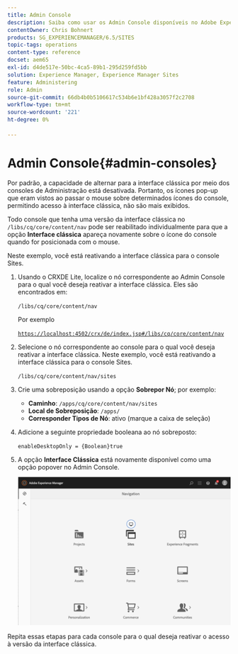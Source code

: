 ```yaml
---
title: Admin Console
description: Saiba como usar os Admin Console disponíveis no Adobe Experience Manager.
contentOwner: Chris Bohnert
products: SG_EXPERIENCEMANAGER/6.5/SITES
topic-tags: operations
content-type: reference
docset: aem65
exl-id: d4de517e-50bc-4ca5-89b1-295d259fd5bb
solution: Experience Manager, Experience Manager Sites
feature: Administering
role: Admin
source-git-commit: 66db4b0b5106617c534b6e1bf428a3057f2c2708
workflow-type: tm+mt
source-wordcount: '221'
ht-degree: 0%

---
```



# Admin Console{#admin-consoles}

Por padrão, a capacidade de alternar para a interface clássica por meio dos consoles de Administração está desativada. Portanto, os ícones pop-up que eram vistos ao passar o mouse sobre determinados ícones do console, permitindo acesso à interface clássica, não são mais exibidos.

Todo console que tenha uma versão da interface clássica no `/libs/cq/core/content/nav` pode ser reabilitado individualmente para que a opção **Interface clássica** apareça novamente sobre o ícone do console quando for posicionada com o mouse.

Neste exemplo, você está reativando a interface clássica para o console Sites.

1. Usando o CRXDE Lite, localize o nó correspondente ao Admin Console para o qual você deseja reativar a interface clássica. Eles são encontrados em:

   `/libs/cq/core/content/nav`

   Por exemplo

   [`https://localhost:4502/crx/de/index.jsp#/libs/cq/core/content/nav`](https://localhost:4502/crx/de/index.jsp#/libs/cq/core/content/nav)

1. Selecione o nó correspondente ao console para o qual você deseja reativar a interface clássica. Neste exemplo, você está reativando a interface clássica para o console Sites.

   `/libs/cq/core/content/nav/sites`

1. Crie uma sobreposição usando a opção **Sobrepor Nó**; por exemplo:

   * **Caminho**: `/apps/cq/core/content/nav/sites`
   * **Local de Sobreposição**: `/apps/`
   * **Corresponder Tipos de Nó**: ativo (marque a caixa de seleção)

1. Adicione a seguinte propriedade booleana ao nó sobreposto:

   `enableDesktopOnly = {Boolean}true`

1. A opção **Interface Clássica** está novamente disponível como uma opção popover no Admin Console.

   ![opção de popover da interface clássica](assets/syui-01-2019-02-27-15-16-55.png)

Repita essas etapas para cada console para o qual deseja reativar o acesso à versão da interface clássica.
